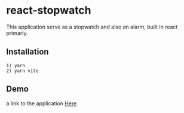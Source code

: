 # react-stopwatch
This application serve as a stopwatch and also an alarm, built in react primarly.

## Installation
```
1) yarn 
2) yarn vite
```

## Demo
a link to the application [Here](https://github.com/landita/react-stopwatch)
